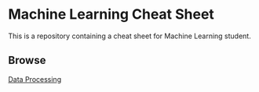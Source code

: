 # Machine Learning Cheat Sheet

This is a repository containing a cheat sheet for Machine Learning student.

## Browse

[Data Processing](https://github.com/jbmaene1998/ML_Cheat_Sheet/blob/b97b5cf747cbe49dc0eed262754ea0ee43351ae1/Data%20Processing/Cheatsheet.md)

 
